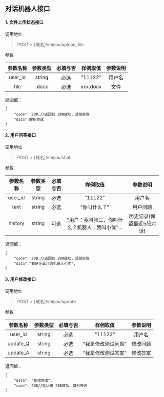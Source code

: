 ## 对话机器人接口

#### 1. 文件上传状态接口

调用地址
>POST > [域名]/shiyou/upload_file

参数

| 参数名称         | 参数类型        |  必填与否       | 样例取值                             | 参数说明                          |
|:----------------:|:---------------:|:---------------:|:------------------------------------:|:---------------------------------:|
| user_id         | string          | 必选            |  "11122"                               | 用户名                    |
| file      | .docx          | 必选            |   xxx.docx                              | 文件                    |


返回值：
```
{
    "code": 200,//返回码 200成功，其他失败
    "data":解析完成
}
```

#### 2. 用户问答接口

调用地址
>POST > [域名]/shiyou/chat

参数

| 参数名称         | 参数类型        |  必填与否       | 样例取值                             | 参数说明                          |
|:----------------:|:---------------:|:---------------:|:------------------------------------:|:---------------------------------:|
| user_id         | string          | 必选            |  "11122"                               | 用户名                    |
| text      | string          | 必选            |  "你叫什么？"                               | 用户问题                    |
| history      | string          | 可选            |  "用户：我叫张三，你叫什么？机器人：我叫小优"...                               | 历史记录(保留最近5段对话)                    |

返回值：
```
{
    "code": 200,//返回码 200成功，其他失败
    "data":"我是企业介绍机器人小优",
}
```

#### 3. 用户修改接口

调用地址
>POST > [域名]/shiyou/update

参数

| 参数名称         | 参数类型        |  必填与否       | 样例取值                             | 参数说明                          |
|:----------------:|:---------------:|:---------------:|:------------------------------------:|:---------------------------------:|
| user_id         | string          | 必选            |  "11122"                               | 用户名                    |
| update_Q      | string          | 必选            |  "我是修改测试问题"                               | 修改问题                    |
| update_A      | string          | 必选            |  "我是修改测试答案"                               | 修改答案                    |

返回值：
```
{
    "data": "修改完成",
    "code": 200//返回码 200成功，其他失败
}
```

